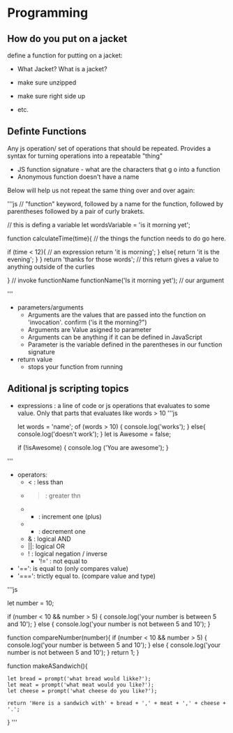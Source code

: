 
# Programming

## How do you put on a jacket

define a function for putting on a  jacket:

- What Jacket? What is a jacket?

- make sure unzipped
- make sure right side up
- etc.

## Definte Functions

Any js operation/ set of operations that should be repeated. Provides a syntax for turning operations into a repeatable "thing"

- JS function signature - what are the characters that g o into a function
- Anonymous function doesn't have a name

Below will help us not repeat the same thing over and over again:

'''js
// "function" keyword, followed by a name for the function, followed by parentheses followed by a pair of curly brakets.

// this is defing a variable
let wordsVariable = 'is it morning yet';

function calculateTime(time){
    // the things the function needs to do go here.

if (time < 12){ // an expression
    return 'it is morning';
} else{
    return 'it is the evening';
  }
}
return 'thanks for those words'; // this return gives a value to anything outside of the curlies

}
// invoke functionName
functionName('Is it morning yet'); // our argument


'''

- parameters/arguments
  - Arguments are the values that are passed into the function on 'invocation'.
  confirm ('is it the morning?")
  - Arguments are Value asigned to parameter
  - Arguments can be anything if it can be defined in JavaScript
  - Parameter is the variable defined in the parentheses in our function signature
- return value
  - stops your function from running

## Aditional js scripting topics

- expressions : a line of code or js operations that evaluates to some value. Only that parts that evaluates like words > 10
'''js

   let words = 'name';
   of (words > 10) {
    console.log('works');
   } else{
    console.log('doesn't work');
   }
    let is Awesome = false;

    if (!isAwesome) {
        console.log ('You are awesome');
    }

'''

- operators: 
  - < : less than
  - > : greater thn
  - + : increment one (plus)
  - - : decrement one
  - & : logical AND
  - ||: logical OR
  - ! : logical negation / inverse
    - '!=' : not equal to
- '==': is equal to (only compares value)
- '===': trictly equal to. (compare value and type)

'''js

let number = 10;

if (number < 10 && number > 5) {
    console.log('your number is between 5 and 10');
} else {
    console.log('your number is not between 5 and 10');
}

function compareNumber(number){
if (number < 10 && number > 5) {
    console.log('your number is between 5 and 10');
} else {
    console.log('your number is not between 5 and 10');
}
  return 1;
}

function makeASandwich(){

    let bread = prompt('what bread would likke?');
    let meat = prompt('what meat would you like?');
    let cheese = prompt('what cheese do you like?');

    return 'Here is a sandwich with' + bread + ',' + meat + ',' + cheese + '.';
}
'''